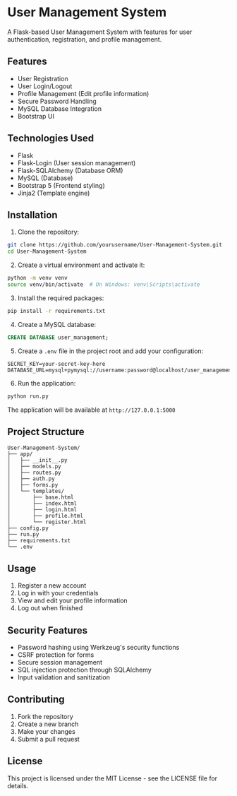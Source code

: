 # User Management System

A Flask-based User Management System with features for user authentication, registration, and profile management.

## Features

- User Registration
- User Login/Logout
- Profile Management (Edit profile information)
- Secure Password Handling
- MySQL Database Integration
- Bootstrap UI

## Technologies Used

- Flask
- Flask-Login (User session management)
- Flask-SQLAlchemy (Database ORM)
- MySQL (Database)
- Bootstrap 5 (Frontend styling)
- Jinja2 (Template engine)

## Installation

1. Clone the repository:
```bash
git clone https://github.com/yourusername/User-Management-System.git
cd User-Management-System
```

2. Create a virtual environment and activate it:
```bash
python -m venv venv
source venv/bin/activate  # On Windows: venv\Scripts\activate
```

3. Install the required packages:
```bash
pip install -r requirements.txt
```

4. Create a MySQL database:
```sql
CREATE DATABASE user_management;
```

5. Create a `.env` file in the project root and add your configuration:
```
SECRET_KEY=your-secret-key-here
DATABASE_URL=mysql+pymysql://username:password@localhost/user_management
```

6. Run the application:
```bash
python run.py
```

The application will be available at `http://127.0.0.1:5000`

## Project Structure

```
User-Management-System/
├── app/
│   ├── __init__.py
│   ├── models.py
│   ├── routes.py
│   ├── auth.py
│   ├── forms.py
│   └── templates/
│       ├── base.html
│       ├── index.html
│       ├── login.html
│       ├── profile.html
│       └── register.html
├── config.py
├── run.py
├── requirements.txt
└── .env
```

## Usage

1. Register a new account
2. Log in with your credentials
3. View and edit your profile information
4. Log out when finished

## Security Features

- Password hashing using Werkzeug's security functions
- CSRF protection for forms
- Secure session management
- SQL injection protection through SQLAlchemy
- Input validation and sanitization

## Contributing

1. Fork the repository
2. Create a new branch
3. Make your changes
4. Submit a pull request

## License

This project is licensed under the MIT License - see the LICENSE file for details. 